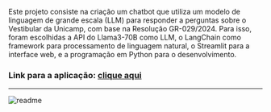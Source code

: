 Este projeto consiste na criação um chatbot que utiliza um modelo de linguagem de grande escala (LLM) para responder a perguntas sobre o Vestibular da Unicamp, com base na Resolução GR-029/2024. Para isso, foram escolhidas a API do Llama3-70B como LLM, o LangChain como framework para processamento de linguagem natural, o Streamlit para a interface web, e a programação em Python para o desenvolvimento.

### Link para a aplicação: [clique aqui](https://vuchatbot-prxzshucsskdfbdpvgmmwf.streamlit.app/)
________________________________________
![readme](https://github.com/user-attachments/assets/b7b2a465-c4e1-404b-93d2-e11ab6b215f3)

